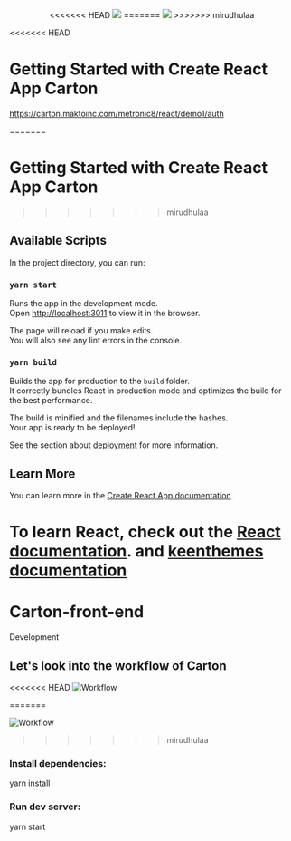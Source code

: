 <p align="center">
<<<<<<< HEAD
  <img src="https://github.com/maktotechnology/Carton-front-end/assets/134295161/2b7520c5-0a15-487f-bb66-436778752f45" />
=======
  <img src="https://github.com/maktotechnology/Carton-front-end/assets/134295161/ae628193-6e25-4d9b-9df9-356da79542e4" />
>>>>>>> mirudhulaa
</p>





<<<<<<< HEAD

# Getting Started with Create React App Carton

https://carton.maktoinc.com/metronic8/react/demo1/auth

=======
# Getting Started with Create React App Carton

>>>>>>> mirudhulaa

## Available Scripts

In the project directory, you can run:

### `yarn start`

Runs the app in the development mode.\
Open [http://localhost:3011](http://localhost:3011) to view it in the browser.

The page will reload if you make edits.\
You will also see any lint errors in the console.



### `yarn build`

Builds the app for production to the `build` folder.\
It correctly bundles React in production mode and optimizes the build for the best performance.

The build is minified and the filenames include the hashes.\
Your app is ready to be deployed!

See the section about [deployment](https://facebook.github.io/create-react-app/docs/deployment) for more information.



## Learn More

You can learn more in the [Create React App documentation](https://facebook.github.io/create-react-app/docs/getting-started).

To learn React, check out the [React documentation](https://reactjs.org/). and [keenthemes documentation](https://preview.keenthemes.com/metronic8/react/docs/docs/quick-start)  
=======
# Carton-front-end
Development

## Let's look into the workflow of Carton
<<<<<<< HEAD
![Workflow](https://github.com/maktotechnology/Carton-front-end/assets/134295161/b8357241-25c3-4ae2-9f12-0cf5b0cf3a4e)

=======

![Workflow](https://github.com/maktotechnology/Carton-front-end/assets/134295161/02a71369-b970-446e-a5d5-dbeccaf87477)
>>>>>>> mirudhulaa

### Install dependencies:
yarn install

### Run dev server:
yarn start

